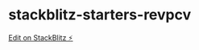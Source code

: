 # stackblitz-starters-revpcv

[Edit on StackBlitz ⚡️](https://stackblitz.com/edit/stackblitz-starters-revpcv)